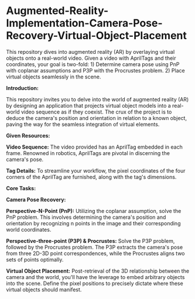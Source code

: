 # Augmented-Reality-Implementation-Camera-Pose-Recovery-Virtual-Object-Placement
This repository dives into augmented reality (AR) by overlaying virtual objects onto a real-world video. Given a video with AprilTags and their coordinates, your goal is two-fold: 1) Determine camera pose using PnP with coplanar assumptions and P3P with the Procrustes problem. 2) Place virtual objects seamlessly in the scene. 


**Introduction:**

This repository invites you to delve into the world of augmented reality (AR) by designing an application that projects virtual object models into a real-world video sequence as if they coexist. The crux of the project is to deduce the camera's position and orientation in relation to a known object, paving the way for the seamless integration of virtual elements.

**Given Resources:**

**Video Sequence:** The video provided has an AprilTag embedded in each frame. Renowned in robotics, AprilTags are pivotal in discerning the camera's pose.

**Tag Details:** To streamline your workflow, the pixel coordinates of the four corners of the AprilTag are furnished, along with the tag's dimensions.

**Core Tasks:**

**Camera Pose Recovery:**

**Perspective-N-Point (PnP):** Utilizing the coplanar assumption, solve the PnP problem. This involves determining the camera's position and orientation by recognizing n points in the image and their corresponding world coordinates.

**Perspective-three-point (P3P) & Procrustes:** Solve the P3P problem, followed by the Procrustes problem. The P3P extracts the camera's pose from three 2D-3D point correspondences, while the Procrustes aligns two sets of points optimally.


**Virtual Object Placement:** Post-retrieval of the 3D relationship between the camera and the world, you'll have the leverage to embed arbitrary objects into the scene. Define the pixel positions to precisely dictate where these virtual objects should manifest.
